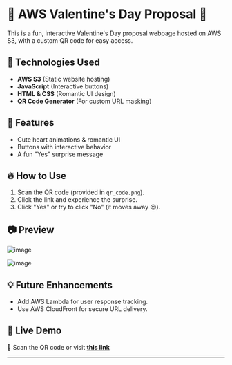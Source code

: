# 💖 AWS Valentine's Day Proposal 🎉

This is a fun, interactive Valentine's Day proposal webpage hosted on AWS S3, with a custom QR code for easy access.

## 🚀 Technologies Used
- **AWS S3** (Static website hosting)
- **JavaScript** (Interactive buttons)
- **HTML & CSS** (Romantic UI design)
- **QR Code Generator** (For custom URL masking)

## 🎨 Features
- Cute heart animations & romantic UI
- Buttons with interactive behavior
- A fun "Yes" surprise message

## 🔥 How to Use
1. Scan the QR code (provided in `qr_code.png`).
2. Click the link and experience the surprise.
3. Click "Yes" or try to click "No" (it moves away 😉).

## 📷 Preview

![image](https://github.com/user-attachments/assets/4be556cb-6b0b-40bc-9999-fc43e5310c7a)

![image](https://github.com/user-attachments/assets/f430580a-5089-4155-84b6-1f788454c5d3)


## 💡 Future Enhancements
- Add AWS Lambda for user response tracking.
- Use AWS CloudFront for secure URL delivery.

## 📌 Live Demo
🔗 Scan the QR code or visit [**this link**](https://yourmaskedurl.com)

---
